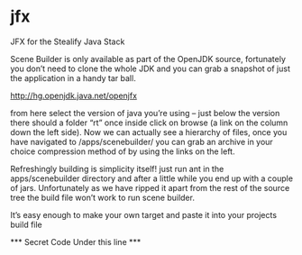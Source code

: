 # jfx
JFX for the Stealify Java Stack

Scene Builder is only available as part of the OpenJDK source, fortunately you don’t need to clone the whole JDK and you can grab a snapshot of just the application in a handy tar ball.

http://hg.openjdk.java.net/openjfx

from here select the version of java you’re using – just below the version there should a folder “rt” once inside click on browse (a link on the column down the left side).  Now we can actually see a hierarchy of files, once you have navigated to /apps/scenebuilder/ you can grab an archive in your choice compression method of by using the links on the left.

Refreshingly building is simplicity itself! just run ant in the apps/scenebuilder directory and after a little while you end up with a couple of jars.  Unfortunately as we have ripped it apart from the rest of the source tree the build file won’t work to run scene builder.

It’s easy enough to make your own target and paste it into your projects build file

*** Secret Code Under this line ***

  <property name="sbpath" location="../scenebuilder/apps/scenebuilder"/>

  <target name="edit-gui"
          description="run javafx scene builder">
    <java fork="true" 
          classname="com.oracle.javafx.scenebuilder.app.SceneBuilderApp"
          >
      <arg value="${src}/main-ui.fxml"/>
      <classpath>
        <pathelement location="${sbpath}/SceneBuilderApp/dist/SceneBuilderApp.jar"/>
        <pathelement location="${sbpath}/SceneBuilderKit/dist/SceneBuilderKit.jar"/>
      </classpath>
    </java>      
  </target>
